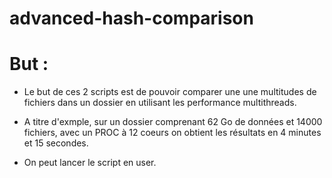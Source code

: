 # advanced-hash-comparison

# But :
- Le but de ces 2 scripts est de pouvoir comparer une une multitudes de fichiers dans un dossier en utilisant les performance multithreads.

- A titre d'exmple, sur un dossier comprenant 62 Go de données et 14000 fichiers, avec un PROC à 12 coeurs on obtient les résultats en 4 minutes et 15 secondes.

- On peut lancer le script en user.
